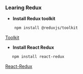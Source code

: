 ### Learing Redux

- **Install Redux toolkit**

```bash
    npm install @reduxjs/toolkit
```

[Toolkit](https://redux.js.org/introduction/getting-started)

- **Install React Redux**

```bash
   npm install react-redux
```

[React-Redux](https://react-redux.js.org/introduction/getting-started)
